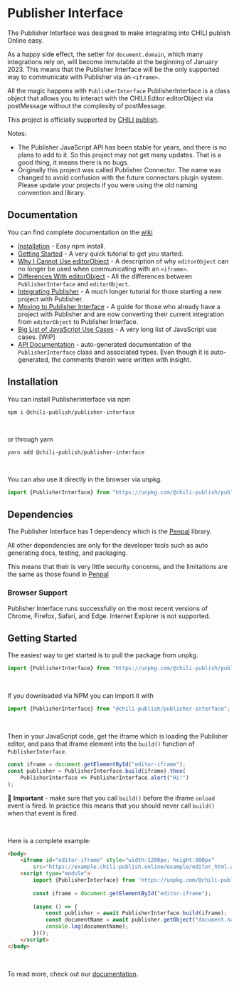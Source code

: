 # Publisher Interface
The Publisher Interface was designed to make integrating into CHILI publish Online easy.

As a happy side effect, the setter for `document.domain`, which many integrations rely on, will become immutable at the beginning of January 2023. This means that the Publisher Interface will be the only supported way to communicate with Publisher via an `<iframe>`.

All the magic happens with `PublisherInterface` PublisherInterface is a class object that allows you to interact with the CHILI Editor editorObject via postMessage without the complexity of postMessage.

This project is officially supported by [CHILI publish](https://chili-publish.com).

Notes:
* The Publisher JavaScript API has been stable for years, and there is no plans to add to it. So this project may not get many updates. That is a good thing, it means there is no bugs.
* Originally this project was called Publisher Connector. The name was changed to avoid confusion with the future connectors plugin system. Please update your projects if you were using the old naming convention and library.

## Documentation
You can find complete documentation on the [wiki](https://github.com/chili-publish/publisher-interface/wiki/Converting-To-Publisher-Interface)

* [Installation](#installation) - Easy npm install.
* [Getting Started](#getting-started) - A very quick tutorial to get you started.
* [Why I Cannot Use editorObject](https://github.com/chili-publish/publisher-interface/wiki/Why-I-Cannot-Use-editorObject) - A description of why `editorObject` can no longer be used when communicating with an `<iframe>`.
* [Differences With editorObject](https://github.com/chili-publish/publisher-interface/wiki/Differences-With-editorObject) - All the differences between `PublisherInterface` and `editorObject`.
* [Integrating Publisher](https://github.com/chili-publish/publisher-interface/wiki/Integrating-Publisher) - A much longer tutorial for those starting a new project with Publisher.
* [Moving to Publisher Interface](https://github.com/chili-publish/publisher-interface/wiki/Moving-to-Publisher-Interface) - A guide for those who already have a project with Publisher and are now converting their current integration from `editorObject` to Publisher Interface.
* [Big List of JavaScript Use Cases](https://github.com/chili-publish/publisher-interface/wiki/Big-List-of-JavaScript-Use-Cases) - A very long list of JavaScript use cases. [WIP]
* [API Documentation](https://github.com/chili-publish/publisher-interface/wiki/API-Docs) - auto-generated documentation of the `PublisherInterface` class and associated types. Even though it is auto-generated, the comments therein were written with insight.

## Installation
You can install PublisherInterface via npm

```
npm i @chili-publish/publisher-interface
```

<br/>

or through yarn
```
yarn add @chili-publish/publisher-interface
```

<br/>

You can also use it directly in the browser via unpkg.
```javascript
import {PublisherInterface} from "https://unpkg.com/@chili-publish/publisher-interface@latest/dist/PublisherInterface.min.js";
```

## Dependencies
The Publisher Interface has 1 dependency which is the [Penpal](https://github.com/Aaronius/penpal) library.

All other dependencies are only for the developer tools such as auto generating docs, testing, and packaging.

This means that their is very little security concerns, and the limitations are the same as those found in [Penpal](https://github.com/Aaronius/penpal)

### Browser Support

Publisher Interface runs successfully on the most recent versions of Chrome, Firefox, Safari, and Edge. Internet Explorer is
not supported.

## Getting Started
The easiest way to get started is to pull the package from unpkg.

```javascript
import {PublisherInterface} from "https://unpkg.com/@chili-publish/publisher-interface@latest/dist/PublisherInterface.min.js";
```

<br/>

If you downloaded via NPM you can import it with
```javascript
import {PublisherInterface} from "@chili-publish/publisher-interface";
```

<br/>

Then in your JavaScript code, get the iframe which is loading the Publisher editor, and pass that iframe element into the `build()` function of `PublisherInterface`.

```javascript
const iframe = document.getElementById("editor-iframe");
const publisher = PublisherInterface.build(iframe).then(
    PublisherInterface => PublisherInterface.alert("Hi!")
);
```

🚨 **Important** - make sure that you call `build()` before the iframe `onload` event is fired. In practice this means that you should never call `build()` when that event is fired.

<br/>

Here is a complete example:
```html
<body>
    <iframe id="editor-iframe" style="width:1200px; height:800px"
        src="https://example.chili-publish.online/example/editor_html.aspx?doc=3d178228-a9b9-49d0-90d9-c1c8f8b67f05&apiKey=Sczs1ruhiZcaFiqg0G07gMFMq07X+SG2o8KlW8oAeZGvqoB1a0YvkbeZU1wJK15aIhANgZmhg+13NQlxpBEq7Q=="></iframe>
    <script type="module">
        import {PublisherInterface} from 'https://unpkg.com/@chili-publish/publisher-interface@latest/dist/PublisherInterface.min.js';
    
        const iframe = document.getElementById("editor-iframe");
    
        (async () => {
            const publisher = await PublisherInterface.build(iframe);
            const documentName = await publisher.getObject("document.name");
            console.log(documentName);
        })();
    </script>
</body>
```

<br/>

To read more, check out our [documentation](#documentation).